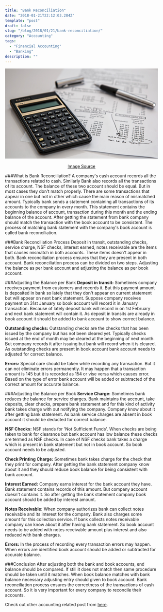 ```yaml
---
title: "Bank Reconciliation"
date: "2018-01-21T22:12:03.284Z"
template: "post"
draft: false
slug: "/blog/2018/01/21/bank-reconciliation/"
category: "Accounting"
tags:
  - "Financial Accounting"
  - "Banking"
description: ""
---
```


![Bank Reconciliation](/media/pixabay/bank-reconciliation.jpg "Bank Reconciliation")
[<center><span style="color:black">Image Source</span></center>](https://pixabay.com/photos/account-america-american-bank-3960036/)

###What is Bank Reconciliation?
A company's cash account records all the transactions related to cash. Similarly Bank also records all the transactions of its account. The balance of these two account should be equal. But in most cases they don't match properly. There are some transactions that appear in one but not in other which cause the main reason of mismatched amount. Typically bank sends a statement containing all transactions of its accounts to the company in every month. This statement contains the beginning balance of account, transaction during this month and the ending balance of the account. After getting the statement from bank company should match the transaction with the book account to be consistent. The process of matching bank statement with the company's book account is called bank reconciliation.

###Bank Reconciliation Process
Deposit in transit, outstanding checks, service charge, NSF checks, interest earned, notes receivable are the items that causes mismatch in both accounts. These items doesn't appear in both. Bank reconciliation process ensures that they are present in both account. Bank reconciliation process can be divided on two steps. Adjusting the balance as per bank account and adjusting the balance as per book account.

###Adjusting the Balance per Bank
**Deposit in transit:** Sometimes company receives payment from customers and records it. But this payment amount is deposited in bank so lately that they don't appear on current statement but will appear on next bank statement. Suppose company receives payment on 31st January so book account will record it in January transaction. Because of lately deposit bank will record in on 1st February and next bank statement will contain it. As deposit in transits are already in book account it should be added to bank account to show correct balance.

**Outstanding checks:** Outstanding checks are the checks that has been issued by the company but has not been cleared yet. Typically checks issued at the end of month may be cleared at the beginning of next month. But company records it after issuing but bank will record when it is cleared. As outstanding checks are present in book account bank account needs to adjusted for correct balance.

**Errors:** Special care should be taken while recording any transaction. But it can not eliminate errors permanently.  It may happen that a transaction amount is 145 but it is recorded as 154 or vise versa which causes error. Based on the type of error bank account will be added or subtracted of the correct amount for accurate balance.

###Adjusting the Balance per Book
**Service Charge:** Sometimes bank reduces the balance for service charges. Bank maintains the account, take deposits, clear checks, prepare bank statement and for this kind of activity bank takes charge with out notifying the company. Company know about it after getting bank statement. As bank service charges are absent in book account it should be deducted for correct balance.

**NSF Checks:** NSF stands for 'Not Sufficient Funds'. When checks are being taken to bank for clearance but bank account has low balance these checks are termed as NSF checks. In case of NSF checks bank takes a charge which is present in bank statement but not in book account. So book account needs to be adjusted.

**Check Printing Charge:** Sometimes bank takes charge for the check that they print for company. After getting the bank statement company know about it and they should reduce book balance for being consistent with bank account.

**Interest Earned:** Company earns interest for the bank account they have. Bank statement contains records of this amount. But company account doesn't contains it. So after getting the bank statement company book account should be added by interest amount.

**Notes Receivable:**  When company authorizes bank can collect notes receivable and its interest for the company. Bank also charges some amount for this collection service. If bank collects notes receivable company can know about it after having bank statement. So book account needs to be added with notes receivable amount plus interest and also reduced with bank charges.

**Errors:** In the process of recording every transaction errors may happen. When errors are identified book account should be added or subtracted for accurate balance.

###Conclusion
After adjusting both the bank and book accounts, end balance should be compared. If still it does not match then same procedure should be taken until it matches. When book balance matches with bank balance necessary adjusting entry should given to book account. Bank reconciliation process ensures the correctness of the transactions of cash account. So it is very important for every company to reconcile their accounts.

Check out other accounting related post from
[here](https://www.nahidsaikat.com/category/accounting/ "Accounting Post").
